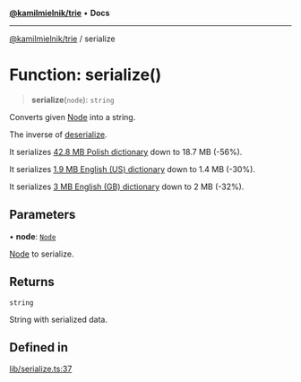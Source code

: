 [**@kamilmielnik/trie**](../README.md) • **Docs**

***

[@kamilmielnik/trie](../README.md) / serialize

# Function: serialize()

> **serialize**(`node`): `string`

Converts given [Node](../interfaces/Node.md) into a string.

The inverse of [deserialize](deserialize.md).

It serializes [42.8 MB Polish dictionary](https://sjp.pl/slownik/growy/) down to 18.7 MB (-56%).

It serializes [1.9 MB English (US) dictionary](https://www.wordgamedictionary.com/twl06/download/twl06.txt) down to 1.4 MB (-30%).

It serializes [3 MB English (GB) dictionary](https://www.wordgamedictionary.com/sowpods/download/sowpods.txt) down to 2 MB (-32%).

## Parameters

• **node**: [`Node`](../interfaces/Node.md)

[Node](../interfaces/Node.md) to serialize.

## Returns

`string`

String with serialized data.

## Defined in

[lib/serialize.ts:37](https://github.com/kamilmielnik/trie/blob/master/src/lib/serialize.ts#L37)
